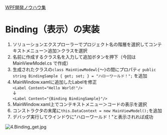 [WPF開発ノウハウ集](../index.md)
# Binding（表示）の実装

1. ソリューションエクスプローラーでプロジェクト名の階層を選択してコンテキストメニュー＞追加＞クラスを選択<br/>
2. 名前に作成するクラス名を入力して追加ボタンを押下（今回は MainViewModel.cs で作成）<br/>
3. 生成されたクラスの```class MainViewModewl{```〜```}```の間にプロパティ
```public string BindingSample { get; set; } = "ハローワールド！";``` を追加<br/>
4. MainWindow.xamlに追加したLabelを修正<br/>```<Label Content="Hello World!"/>```<br/>↓<br/>```<Label Content="{Binding BindingSample}"/>```<br/>
5. MainWindow.xaml上でコンテキストメニュー＞コードの表示を選択<br/>
6. コンストラクタの末尾に```this.DataContext = new MainViewModel();```を追加<br/>
7. デバッグ実行してウインドウに"ハローワールド！"と表示されれば成功

![4.Binding_get.jpg](./4.Binding_get.jpg)